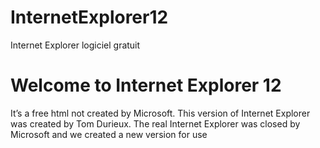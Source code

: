 # InternetExplorer12
Internet Explorer logiciel gratuit
<h1>Welcome to Internet Explorer 12</h1>
<p>It’s a free html not created by Microsoft. This version of Internet Explorer was created by Tom Durieux.
The real Internet Explorer was closed by Microsoft and we created a new version for use
</p>
